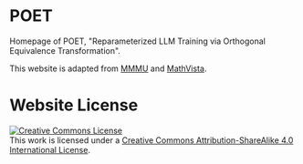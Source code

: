 # POET
Homepage of POET, "Reparameterized LLM Training via Orthogonal
Equivalence Transformation". 

<!--
🎉 We are happy to announce that our paper "CReparameterized LLM Training via Orthogonal
Equivalence Transformation" has been selected as **spotlight** at **NeurIPS 2025**. 🎉
-->

This website is adapted from [MMMU](https://mmmu-benchmark.github.io/) and [MathVista](https://mathvista.github.io/).

# Website License
<a rel="license" href="http://creativecommons.org/licenses/by-sa/4.0/"><img alt="Creative Commons License" style="border-width:0" src="https://i.creativecommons.org/l/by-sa/4.0/88x31.png" /></a><br />This work is licensed under a <a rel="license" href="http://creativecommons.org/licenses/by-sa/4.0/">Creative Commons Attribution-ShareAlike 4.0 International License</a>.